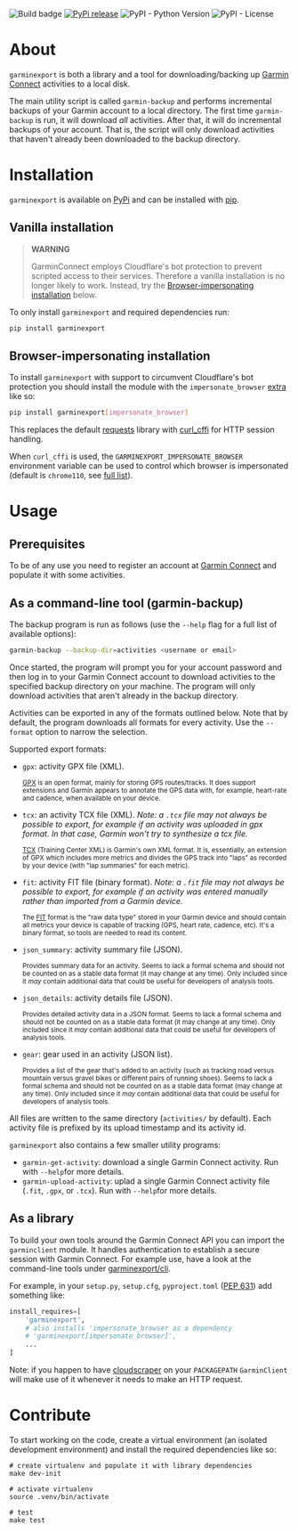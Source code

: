 ![Build badge](https://github.com/petergardfjall/garminexport/actions/workflows/run-tests.yaml/badge.svg)
[![PyPi release](https://img.shields.io/pypi/v/garminexport.svg)](https://img.shields.io/pypi/v/garminexport.svg)
![PyPI - Python Version](https://img.shields.io/pypi/pyversions/garminexport)
![PyPI - License](https://img.shields.io/pypi/l/garminexport)

# About

`garminexport` is both a library and a tool for downloading/backing up
[Garmin Connect](http://connect.garmin.com/) activities to a local disk.

The main utility script is called `garmin-backup` and performs incremental
backups of your Garmin account to a local directory. The first time
`garmin-backup` is run, it will download _all_ activities. After that, it will
do incremental backups of your account. That is, the script will only download
activities that haven't already been downloaded to the backup directory.

# Installation

`garminexport` is available on [PyPi](https://pypi.org/) and can be installed
with [pip](http://pip.readthedocs.org).

## Vanilla installation

> **WARNING**
>
> GarminConnect employs Cloudflare's bot protection to prevent scripted access
> to their services. Therefore a vanilla installation is no longer likely to
> work. Instead, try the
> [Browser-impersonating installation](#browser-impersonating-installation)
> below.

To only install `garminexport` and required dependencies run:

```bash
pip install garminexport
```

## Browser-impersonating installation

To install `garminexport` with support to circumvent Cloudflare's bot protection
you should install the module with the `impersonate_browser`
[extra](https://setuptools.pypa.io/en/latest/userguide/dependency_management.html#optional-dependencies)
like so:

```bash
pip install garminexport[impersonate_browser]
```

This replaces the default [requests](https://github.com/psf/requests) library
with [curl_cffi](https://github.com/yifeikong/curl_cffi) for HTTP session
handling.

When `curl_cffi` is used, the `GARMINEXPORT_IMPERSONATE_BROWSER` environment
variable can be used to control which browser is impersonated (default is
`chrome110`, see
[full list](https://github.com/lwthiker/curl-impersonate#supported-browsers)).

# Usage

## Prerequisites

To be of any use you need to register an account at
[Garmin Connect](http://connect.garmin.com/) and populate it with some
activities.

## As a command-line tool (garmin-backup)

The backup program is run as follows (use the `--help` flag for a full list of
available options):

```bash
garmin-backup --backup-dir=activities <username or email>
```

Once started, the program will prompt you for your account password and then log
in to your Garmin Connect account to download activities to the specified backup
directory on your machine. The program will only download activities that aren't
already in the backup directory.

Activities can be exported in any of the formats outlined below. Note that by
default, the program downloads all formats for every activity. Use the
`--format` option to narrow the selection.

Supported export formats:

- `gpx`: activity GPX file (XML).

  <sub>[GPX](https://en.wikipedia.org/wiki/GPS_Exchange_Format) is an open
  format, mainly for storing GPS routes/tracks. It does support extensions and
  Garmin appears to annotate the GPS data with, for example, heart-rate and
  cadence, when available on your device.</sub>

- `tcx`: an activity TCX file (XML). _Note: a `.tcx` file may not always be
  possible to export, for example if an activity was uploaded in gpx format. In
  that case, Garmin won't try to synthesize a tcx file._

  <sub>[TCX](https://en.wikipedia.org/wiki/Training_Center_XML) (Training Center
  XML) is Garmin's own XML format. It is, essentially, an extension of GPX which
  includes more metrics and divides the GPS track into "laps" as recorded by
  your device (with "lap summaries" for each metric).</sub>

- `fit`: activity FIT file (binary format). _Note: a `.fit` file may not always
  be possible to export, for example if an activity was entered manually rather
  than imported from a Garmin device._

  <sub>The [FIT](https://www.thisisant.com/resources/fit/) format is the "raw
  data type" stored in your Garmin device and should contain all metrics your
  device is capable of tracking (GPS, heart rate, cadence, etc). It's a binary
  format, so tools are needed to read its content.</sub>

- `json_summary`: activity summary file (JSON).

  <sub>Provides summary data for an activity. Seems to lack a formal schema and
  should not be counted on as a stable data format (it may change at any time).
  Only included since it _may_ contain additional data that could be useful for
  developers of analysis tools.</sub>

- `json_details`: activity details file (JSON).

  <sub>Provides detailed activity data in a JSON format. Seems to lack a formal
  schema and should not be counted on as a stable data format (it may change at
  any time). Only included since it _may_ contain additional data that could be
  useful for developers of analysis tools.</sub>

- `gear`: gear used in an activity (JSON list).

  <sub>Provides a list of the gear that's added to an activity (such as tracking
  road versus mountain versus gravel bikes or different pairs of running shoes).
  Seems to lack a formal schema and should not be counted on as a stable data
  format (may change at any time). Only included since it _may_ contain additional
  data that could be useful for developers of analysis tools.</sub>

All files are written to the same directory (`activities/` by default). Each
activity file is prefixed by its upload timestamp and its activity id.

`garminexport` also contains a few smaller utility programs:

- `garmin-get-activity`: download a single Garmin Connect activity. Run with
  `--help`for more details.
- `garmin-upload-activity`: uplad a single Garmin Connect activity file (`.fit`,
  `.gpx`, or `.tcx`). Run with `--help`for more details.

## As a library

To build your own tools around the Garmin Connect API you can import the
`garminclient` module. It handles authentication to establish a secure session
with Garmin Connect. For example use, have a look at the command-line tools
under [garminexport/cli](garminexport/cli).

For example, in your `setup.py`, `setup.cfg`, `pyproject.toml`
([PEP 631](https://peps.python.org/pep-0631/)) add something like:

```python
install_requires=[
    'garminexport',
    # also installs 'impersonate_browser as a dependency
    # 'garminexport[impersonate_browser]',
    ...
]
```

Note: if you happen to have
[cloudscraper](https://github.com/VeNoMouS/cloudscraper) on your `PACKAGEPATH`
`GarminClient` will make use of it whenever it needs to make an HTTP request.

# Contribute

To start working on the code, create a virtual environment (an isolated
development environment) and install the required dependencies like so:

    # create virtualenv and populate it with library dependencies
    make dev-init

    # activate virtualenv
    source .venv/bin/activate

    # test
    make test
